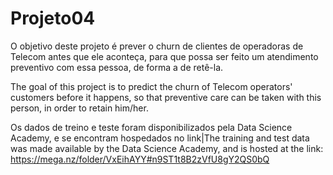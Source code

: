 # Projeto04

O objetivo deste projeto é prever o churn de clientes de operadoras de Telecom antes que ele aconteça, para que possa ser feito um atendimento preventivo com essa pessoa, de forma a de retê-la.

The goal of this project is to predict the churn of Telecom operators' customers before it happens, so that preventive care can be taken with this person, in order to retain him/her.

Os dados de treino e teste foram disponibilizados pela Data Science Academy, e se encontram hospedados no link|The training and test data was made available by the Data Science Academy, and is hosted at the link: https://mega.nz/folder/VxEihAYY#n9ST1t8B2zVfU8gY2QS0bQ
